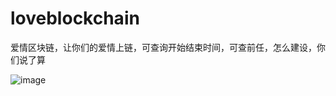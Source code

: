 # loveblockchain
爱情区块链，让你们的爱情上链，可查询开始结束时间，可查前任，怎么建设，你们说了算

![image](https://user-images.githubusercontent.com/4415049/112142612-c5745400-8c11-11eb-8389-86b987a49be3.png)
